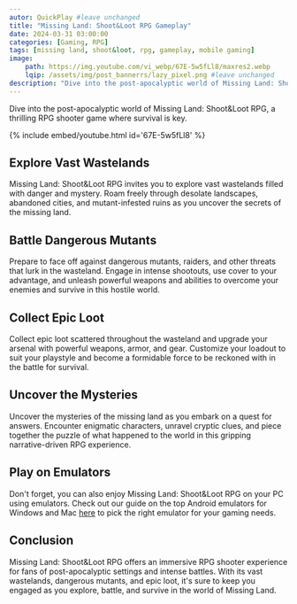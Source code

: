```yaml
---
autor: QuickPlay #leave unchanged
title: "Missing Land: Shoot&Loot RPG Gameplay"
date: 2024-03-31 03:00:00
categories: [Gaming, RPG]
tags: [missing land, shoot&loot, rpg, gameplay, mobile gaming]
image: 
    path: https://img.youtube.com/vi_webp/67E-5w5fLl8/maxres2.webp 
    lqip: /assets/img/post_bannerrs/lazy_pixel.png #leave unchanged
description: "Dive into the post-apocalyptic world of Missing Land: Shoot&Loot RPG, a thrilling RPG shooter game where survival is key. Explore vast wastelands, battle dangerous mutants, and collect epic loot as you uncover the mysteries of the missing land. Discover its immersive gameplay, intense battles, and how to conquer the wasteland in this action-packed RPG experience."
---
```


Dive into the post-apocalyptic world of Missing Land: Shoot&Loot RPG, a thrilling RPG shooter game where survival is key.

{% include embed/youtube.html id='67E-5w5fLl8' %}

## Explore Vast Wastelands
Missing Land: Shoot&Loot RPG invites you to explore vast wastelands filled with danger and mystery. Roam freely through desolate landscapes, abandoned cities, and mutant-infested ruins as you uncover the secrets of the missing land.

## Battle Dangerous Mutants
Prepare to face off against dangerous mutants, raiders, and other threats that lurk in the wasteland. Engage in intense shootouts, use cover to your advantage, and unleash powerful weapons and abilities to overcome your enemies and survive in this hostile world.

## Collect Epic Loot
Collect epic loot scattered throughout the wasteland and upgrade your arsenal with powerful weapons, armor, and gear. Customize your loadout to suit your playstyle and become a formidable force to be reckoned with in the battle for survival.

## Uncover the Mysteries
Uncover the mysteries of the missing land as you embark on a quest for answers. Encounter enigmatic characters, unravel cryptic clues, and piece together the puzzle of what happened to the world in this gripping narrative-driven RPG experience.

## Play on Emulators
Don't forget, you can also enjoy Missing Land: Shoot&Loot RPG on your PC using emulators. Check out our guide on the top Android emulators for Windows and Mac [here](https://quickplaymobile.github.io/posts/Top-10-Best-Android-Emulators-for-Windows-and-Mac/) to pick the right emulator for your gaming needs.

## Conclusion
Missing Land: Shoot&Loot RPG offers an immersive RPG shooter experience for fans of post-apocalyptic settings and intense battles. With its vast wastelands, dangerous mutants, and epic loot, it's sure to keep you engaged as you explore, battle, and survive in the world of Missing Land.

